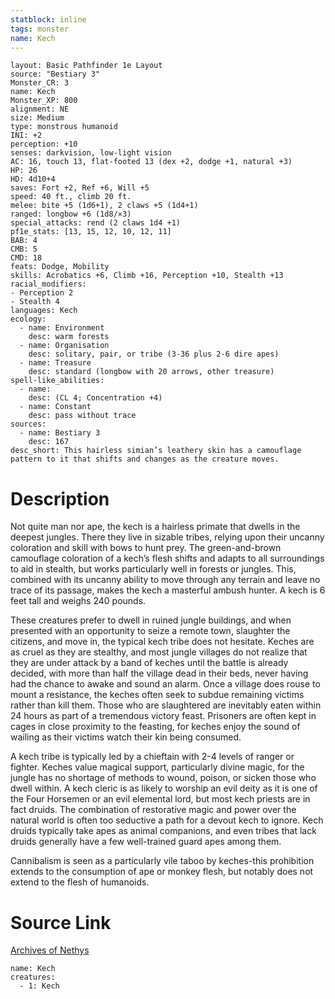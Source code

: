 ```yaml
---
statblock: inline
tags: monster
name: Kech
---
```

```statblock
layout: Basic Pathfinder 1e Layout
source: "Bestiary 3"
Monster_CR: 3
name: Kech
Monster_XP: 800
alignment: NE
size: Medium
type: monstrous humanoid
INI: +2
perception: +10
senses: darkvision, low-light vision
AC: 16, touch 13, flat-footed 13 (dex +2, dodge +1, natural +3)
HP: 26
HD: 4d10+4
saves: Fort +2, Ref +6, Will +5
speed: 40 ft., climb 20 ft.
melee: bite +5 (1d6+1), 2 claws +5 (1d4+1)
ranged: longbow +6 (1d8/×3)
special_attacks: rend (2 claws 1d4 +1)
pf1e_stats: [13, 15, 12, 10, 12, 11]
BAB: 4
CMB: 5
CMD: 18
feats: Dodge, Mobility
skills: Acrobatics +6, Climb +16, Perception +10, Stealth +13
racial_modifiers:
- Perception 2
- Stealth 4
languages: Kech
ecology:
  - name: Environment
    desc: warm forests
  - name: Organisation
    desc: solitary, pair, or tribe (3-36 plus 2-6 dire apes)
  - name: Treasure
    desc: standard (longbow with 20 arrows, other treasure)
spell-like_abilities:
  - name:
    desc: (CL 4; Concentration +4)
  - name: Constant
    desc: pass without trace
sources:
  - name: Bestiary 3
    desc: 167
desc_short: This hairless simian’s leathery skin has a camouflage pattern to it that shifts and changes as the creature moves.
```
# Description
Not quite man nor ape, the kech is a hairless primate that dwells in the deepest jungles. There they live in sizable tribes, relying upon their uncanny coloration and skill with bows to hunt prey. The green-and-brown camouflage coloration of a kech’s flesh shifts and adapts to all surroundings to aid in stealth, but works particularly well in forests or jungles. This, combined with its uncanny ability to move through any terrain and leave no trace of its passage, makes the kech a masterful ambush hunter. A kech is 6 feet tall and weighs 240 pounds.

These creatures prefer to dwell in ruined jungle buildings, and when presented with an opportunity to seize a remote town, slaughter the citizens, and move in, the typical kech tribe does not hesitate. Keches are as cruel as they are stealthy, and most jungle villages do not realize that they are under attack by a band of keches until the battle is already decided, with more than half the village dead in their beds, never having had the chance to awake and sound an alarm. Once a village does rouse to mount a resistance, the keches often seek to subdue remaining victims rather than kill them. Those who are slaughtered are inevitably eaten within 24 hours as part of a tremendous victory feast. Prisoners are often kept in cages in close proximity to the feasting, for keches enjoy the sound of wailing as their victims watch their kin being consumed.

A kech tribe is typically led by a chieftain with 2-4 levels of ranger or fighter. Keches value magical support, particularly divine magic, for the jungle has no shortage of methods to wound, poison, or sicken those who dwell within. A kech cleric is as likely to worship an evil deity as it is one of the Four Horsemen or an evil elemental lord, but most kech priests are in fact druids. The combination of restorative magic and power over the natural world is often too seductive a path for a devout kech to ignore. Kech druids typically take apes as animal companions, and even tribes that lack druids generally have a few well-trained guard apes among them.

Cannibalism is seen as a particularly vile taboo by keches-this prohibition extends to the consumption of ape or monkey flesh, but notably does not extend to the flesh of humanoids.
# Source Link
[Archives of Nethys](https://aonprd.com/MonsterDisplay.aspx?ItemName=Kech)
```encounter-table
name: Kech
creatures:
  - 1: Kech
```
